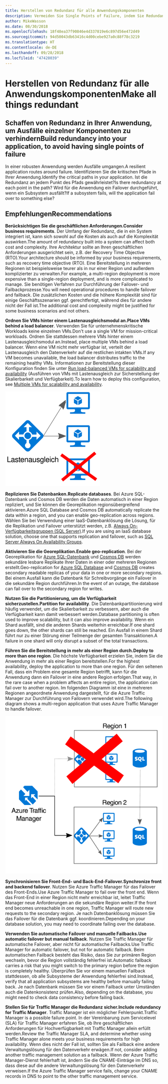 ```yaml
---
title: Herstellen von Redundanz für alle Anwendungskomponenten
description: Vermeiden Sie Single Points of Failure, indem Sie Redundanz in Ihre Anwendung integrieren.
author: MikeWasson
ms.date: 08/30/2018
ms.openlocfilehash: 18f48ea37f90846e4d337819e6c897d56e472d49
ms.sourcegitcommit: 94d50043db63416c4d00cebe927a0c88f78c3219
ms.translationtype: HT
ms.contentlocale: de-DE
ms.lasthandoff: 09/28/2018
ms.locfileid: "47428039"
---
```

# <a name="make-all-things-redundant"></a><span data-ttu-id="e2abf-103">Herstellen von Redundanz für alle Anwendungskomponenten</span><span class="sxs-lookup"><span data-stu-id="e2abf-103">Make all things redundant</span></span>

## <a name="build-redundancy-into-your-application-to-avoid-having-single-points-of-failure"></a><span data-ttu-id="e2abf-104">Schaffen von Redundanz in Ihrer Anwendung, um Ausfälle einzelner Komponenten zu verhindern</span><span class="sxs-lookup"><span data-stu-id="e2abf-104">Build redundancy into your application, to avoid having single points of failure</span></span>

<span data-ttu-id="e2abf-105">In einer robusten Anwendung werden Ausfälle umgangen.</span><span class="sxs-lookup"><span data-stu-id="e2abf-105">A resilient application routes around failure.</span></span> <span data-ttu-id="e2abf-106">Identifizieren Sie die kritischen Pfade in Ihrer Anwendung.</span><span class="sxs-lookup"><span data-stu-id="e2abf-106">Identify the critical paths in your application.</span></span> <span data-ttu-id="e2abf-107">Ist die Redundanz an jedem Punkt des Pfads gewährleistet?</span><span class="sxs-lookup"><span data-stu-id="e2abf-107">Is there redundancy at each point in the path?</span></span> <span data-ttu-id="e2abf-108">Wird für die Anwendung ein Failover durchgeführt, wenn ein Subsystem ausfällt?</span><span class="sxs-lookup"><span data-stu-id="e2abf-108">If a subsystem fails, will the application fail over to something else?</span></span>

## <a name="recommendations"></a><span data-ttu-id="e2abf-109">Empfehlungen</span><span class="sxs-lookup"><span data-stu-id="e2abf-109">Recommendations</span></span> 

<span data-ttu-id="e2abf-110">**Berücksichtigen Sie die geschäftlichen Anforderungen.**</span><span class="sxs-lookup"><span data-stu-id="e2abf-110">**Consider business requirements**.</span></span> <span data-ttu-id="e2abf-111">Der Umfang der Redundanz, die in ein System integriert ist, kann sich sowohl auf die Kosten als auch auf die Komplexität auswirken.</span><span class="sxs-lookup"><span data-stu-id="e2abf-111">The amount of redundancy built into a system can affect both cost and complexity.</span></span> <span data-ttu-id="e2abf-112">Ihre Architektur sollte an Ihren geschäftlichen Anforderungen ausgerichtet sein, z.B. der Recovery Time Objective (RTO).</span><span class="sxs-lookup"><span data-stu-id="e2abf-112">Your architecture should be informed by your business requirements, such as recovery time objective (RTO).</span></span> <span data-ttu-id="e2abf-113">Eine Bereitstellung in mehreren Regionen ist beispielsweise teurer als in nur einer Region und außerdem komplizierter zu verwalten.</span><span class="sxs-lookup"><span data-stu-id="e2abf-113">For example, a multi-region deployment is more expensive than a single-region deployment, and is more complicated to manage.</span></span> <span data-ttu-id="e2abf-114">Sie benötigen Verfahren zur Durchführung der Failover- und Failbackprozesse.</span><span class="sxs-lookup"><span data-stu-id="e2abf-114">You will need operational procedures to handle failover and failback.</span></span> <span data-ttu-id="e2abf-115">Die zusätzlichen Kosten und die höhere Komplexität sind für einige Geschäftsszenarien ggf. gerechtfertigt, während dies für andere nicht der Fall ist.</span><span class="sxs-lookup"><span data-stu-id="e2abf-115">The additional cost and complexity might be justified for some business scenarios and not others.</span></span>

<span data-ttu-id="e2abf-116">**Ordnen Sie VMs hinter einem Lastenausgleichsmodul an.**</span><span class="sxs-lookup"><span data-stu-id="e2abf-116">**Place VMs behind a load balancer**.</span></span> <span data-ttu-id="e2abf-117">Verwenden Sie für unternehmenskritische Workloads keine einzelnen VMs.</span><span class="sxs-lookup"><span data-stu-id="e2abf-117">Don't use a single VM for mission-critical workloads.</span></span> <span data-ttu-id="e2abf-118">Ordnen Sie stattdessen mehrere VMs hinter einem Lastenausgleichsmodul an.</span><span class="sxs-lookup"><span data-stu-id="e2abf-118">Instead, place multiple VMs behind a load balancer.</span></span> <span data-ttu-id="e2abf-119">Wenn eine VM nicht mehr verfügbar ist, verteilt der Lastenausgleich den Datenverkehr auf die restlichen intakten VMs.</span><span class="sxs-lookup"><span data-stu-id="e2abf-119">If any VM becomes unavailable, the load balancer distributes traffic to the remaining healthy VMs.</span></span> <span data-ttu-id="e2abf-120">Informationen zur Bereitstellung dieser Konfiguration finden Sie unter [Run load-balanced VMs for scalability and availability][multi-vm-blueprint] (Ausführen von VMs mit Lastenausgleich zur Sicherstellung der Skalierbarkeit und Verfügbarkeit).</span><span class="sxs-lookup"><span data-stu-id="e2abf-120">To learn how to deploy this configuration, see [Multiple VMs for scalability and availability][multi-vm-blueprint].</span></span>

![](./images/load-balancing.svg)

<span data-ttu-id="e2abf-121">**Replizieren Sie Datenbanken.**</span><span class="sxs-lookup"><span data-stu-id="e2abf-121">**Replicate databases**.</span></span> <span data-ttu-id="e2abf-122">Bei Azure SQL-Datenbank und Cosmos DB werden die Daten automatisch in einer Region repliziert, und Sie können die Georeplikation regionsübergreifend aktivieren.</span><span class="sxs-lookup"><span data-stu-id="e2abf-122">Azure SQL Database and Cosmos DB automatically replicate the data within a region, and you can enable geo-replication across regions.</span></span> <span data-ttu-id="e2abf-123">Wählen Sie bei Verwendung einer IaaS-Datenbanklösung die Lösung, für die Replikation und Failover unterstützt werden, z.B. [Always On-Verfügbarkeitsgruppen (SQL Server)][sql-always-on].</span><span class="sxs-lookup"><span data-stu-id="e2abf-123">If you are using an IaaS database solution, choose one that supports replication and failover, such as [SQL Server Always On Availability Groups][sql-always-on].</span></span> 

<span data-ttu-id="e2abf-124">**Aktivieren Sie die Georeplikation.**</span><span class="sxs-lookup"><span data-stu-id="e2abf-124">**Enable geo-replication**.</span></span> <span data-ttu-id="e2abf-125">Bei der Georeplikation für [Azure SQL-Datenbank][sql-geo-replication] und [Cosmos DB][cosmosdb-geo-replication] werden sekundäre lesbare Replikate Ihrer Daten in einer oder mehreren Regionen erstellt.</span><span class="sxs-lookup"><span data-stu-id="e2abf-125">Geo-replication for [Azure SQL Database][sql-geo-replication] and [Cosmos DB][cosmosdb-geo-replication] creates secondary readable replicas of your data in one or more secondary regions.</span></span> <span data-ttu-id="e2abf-126">Bei einem Ausfall kann die Datenbank für Schreibvorgänge ein Failover in die sekundäre Region durchführen.</span><span class="sxs-lookup"><span data-stu-id="e2abf-126">In the event of an outage, the database can fail over to the secondary region for writes.</span></span>

<span data-ttu-id="e2abf-127">**Nutzen Sie die Partitionierung, um die Verfügbarkeit sicherzustellen.**</span><span class="sxs-lookup"><span data-stu-id="e2abf-127">**Partition for availability**.</span></span> <span data-ttu-id="e2abf-128">Die Datenbankpartitionierung wird häufig verwendet, um die Skalierbarkeit zu verbessern, aber auch die Verfügbarkeit kann damit verbessert werden.</span><span class="sxs-lookup"><span data-stu-id="e2abf-128">Database partitioning is often used to improve scalability, but it can also improve availability.</span></span> <span data-ttu-id="e2abf-129">Wenn ein Shard ausfällt, sind die anderen Shards weiterhin erreichbar.</span><span class="sxs-lookup"><span data-stu-id="e2abf-129">If one shard goes down, the other shards can still be reached.</span></span> <span data-ttu-id="e2abf-130">Ein Ausfall in einem Shard führt nur zu einer Störung einer Teilmenge der gesamten Transaktionen.</span><span class="sxs-lookup"><span data-stu-id="e2abf-130">A failure in one shard will only disrupt a subset of the total transactions.</span></span> 

<span data-ttu-id="e2abf-131">**Führen Sie die Bereitstellung in mehr als einer Region durch.**</span><span class="sxs-lookup"><span data-stu-id="e2abf-131">**Deploy to more than one region**.</span></span> <span data-ttu-id="e2abf-132">Die höchste Verfügbarkeit erzielen Sie, indem Sie die Anwendung in mehr als einer Region bereitstellen.</span><span class="sxs-lookup"><span data-stu-id="e2abf-132">For the highest availability, deploy the application to more than one region.</span></span> <span data-ttu-id="e2abf-133">Für den seltenen Fall, dass ein Problem eine gesamte Region betrifft, kann für die Anwendung dann ein Failover in eine andere Region erfolgen.</span><span class="sxs-lookup"><span data-stu-id="e2abf-133">That way, in the rare case when a problem affects an entire region, the application can fail over to another region.</span></span> <span data-ttu-id="e2abf-134">Im folgenden Diagramm ist eine in mehreren Regionen angeordnete Anwendung dargestellt, für die Azure Traffic Manager zur Durchführung von Failovern verwendet wird.</span><span class="sxs-lookup"><span data-stu-id="e2abf-134">The following diagram shows a multi-region application that uses Azure Traffic Manager to handle failover.</span></span>

![](images/failover.svg)

<span data-ttu-id="e2abf-135">**Synchronisieren Sie Front-End- und Back-End-Failover.**</span><span class="sxs-lookup"><span data-stu-id="e2abf-135">**Synchronize front and backend failover**.</span></span> <span data-ttu-id="e2abf-136">Nutzen Sie Azure Traffic Manager für das Failover des Front-Ends.</span><span class="sxs-lookup"><span data-stu-id="e2abf-136">Use Azure Traffic Manager to fail over the front end.</span></span> <span data-ttu-id="e2abf-137">Wenn das Front-End in einer Region nicht mehr erreichbar ist, leitet Traffic Manager neue Anforderungen an die sekundäre Region weiter.</span><span class="sxs-lookup"><span data-stu-id="e2abf-137">If the front end becomes unreachable in one region, Traffic Manager will route new requests to the secondary region.</span></span> <span data-ttu-id="e2abf-138">Je nach Datenbanklösung müssen Sie das Failover für die Datenbank ggf. koordinieren.</span><span class="sxs-lookup"><span data-stu-id="e2abf-138">Depending on your database solution, you may need to coordinate failing over the database.</span></span> 

<span data-ttu-id="e2abf-139">**Verwenden Sie automatische Failover und manuelle Failbacks.**</span><span class="sxs-lookup"><span data-stu-id="e2abf-139">**Use automatic failover but manual failback**.</span></span> <span data-ttu-id="e2abf-140">Nutzen Sie Traffic Manager für automatische Failover, aber nicht für automatische Failbacks.</span><span class="sxs-lookup"><span data-stu-id="e2abf-140">Use Traffic Manager for automatic failover, but not for automatic failback.</span></span> <span data-ttu-id="e2abf-141">Beim automatischen Failback besteht das Risiko, dass Sie zur primären Region wechseln, bevor die Region vollständig fehlerfrei ist.</span><span class="sxs-lookup"><span data-stu-id="e2abf-141">Automatic failback carries a risk that you might switch to the primary region before the region is completely healthy.</span></span> <span data-ttu-id="e2abf-142">Überprüfen Sie vor einem manuellen Failback stattdessen, ob alle Subsysteme der Anwendung fehlerfrei sind.</span><span class="sxs-lookup"><span data-stu-id="e2abf-142">Instead, verify that all application subsystems are healthy before manually failing back.</span></span> <span data-ttu-id="e2abf-143">Je nach Datenbank müssen Sie vor einem Failback unter Umständen auch die Datenkonsistenz prüfen.</span><span class="sxs-lookup"><span data-stu-id="e2abf-143">Also, depending on the database, you might need to check data consistency before failing back.</span></span>

<span data-ttu-id="e2abf-144">**Stellen Sie für Traffic Manager die Redundanz sicher.**</span><span class="sxs-lookup"><span data-stu-id="e2abf-144">**Include redundancy for Traffic Manager**.</span></span> <span data-ttu-id="e2abf-145">Traffic Manager ist ein möglicher Fehlerpunkt.</span><span class="sxs-lookup"><span data-stu-id="e2abf-145">Traffic Manager is a possible failure point.</span></span> <span data-ttu-id="e2abf-146">In der Vereinbarung zum Servicelevel (SLA) für Traffic Manager erfahren Sie, ob Ihre geschäftlichen Anforderungen für Hochverfügbarkeit mit Traffic Manager allein erfüllt werden.</span><span class="sxs-lookup"><span data-stu-id="e2abf-146">Review the Traffic Manager SLA, and determine whether using Traffic Manager alone meets your business requirements for high availability.</span></span> <span data-ttu-id="e2abf-147">Wenn dies nicht der Fall ist, sollten Sie als Failback eine andere Verwaltungslösung für den Datenverkehr erwägen.</span><span class="sxs-lookup"><span data-stu-id="e2abf-147">If not, consider adding another traffic management solution as a failback.</span></span> <span data-ttu-id="e2abf-148">Wenn der Azure Traffic Manager-Dienst fehlerhaft ist, ändern Sie die CNAME-Einträge im DNS so, dass diese auf die andere Verwaltungslösung für den Datenverkehr verweisen.</span><span class="sxs-lookup"><span data-stu-id="e2abf-148">If the Azure Traffic Manager service fails, change your CNAME records in DNS to point to the other traffic management service.</span></span>



<!-- links -->

[multi-vm-blueprint]: ../../reference-architectures/virtual-machines-windows/multi-vm.md

[cassandra]: https://cassandra.apache.org/
[cosmosdb-geo-replication]: /azure/cosmos-db/distribute-data-globally
[sql-always-on]: https://msdn.microsoft.com/library/hh510230.aspx
[sql-geo-replication]: /azure/sql-database/sql-database-geo-replication-overview
